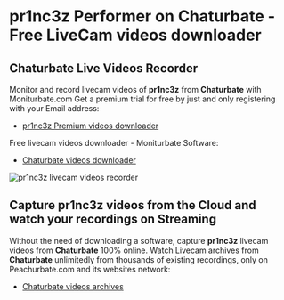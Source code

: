 # pr1nc3z Performer on Chaturbate - Free LiveCam videos downloader

## Chaturbate Live Videos Recorder

Monitor and record livecam videos of **pr1nc3z** from **Chaturbate** with Moniturbate.com
Get a premium trial for free by just and only registering with your Email address:
* [pr1nc3z Premium videos downloader](https://moniturbate.com/request-demo-licence-key.html)

Free livecam videos downloader - Moniturbate Software:
* [Chaturbate videos downloader](https://moniturbate.com/moniturbate-download-software.html)

![pr1nc3z livecam videos recorder](https://peachurnet.com/templates/moniturbate-software.png)


## Capture pr1nc3z videos from the Cloud and watch your recordings on Streaming

Without the need of downloading a software, capture **pr1nc3z** livecam videos from **Chaturbate** 100% online.
Watch Livecam archives from **Chaturbate** unlimitedly from thousands of existing recordings, only on Peachurbate.com and its websites network:
* [Chaturbate videos archives](https://peachurnet.com/)